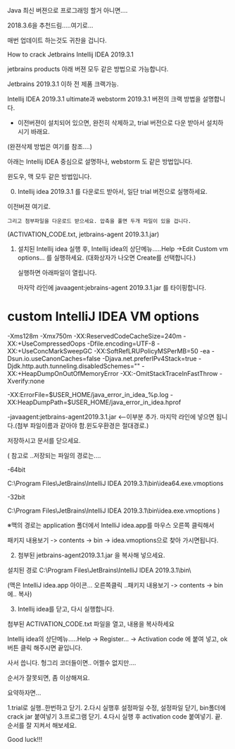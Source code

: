 Java 최신 버젼으로 프로그래밍 할거 아니면....

2018.3.6을 추천드림.....여기로...

매번 업데이트 하는것도 귀찬을 겁니다.







How to crack Jetbrains Intellij IDEA 2019.3.1






jetbrains products 아래 버젼 모두 같은 방법으로 가능합니다.

Jetbrains 2019.3.1 이하 전 제품 크랙가능.


Intellij IDEA 2019.3.1 ultimate과 webstorm 2019.3.1 버젼의 크랙 방법을 설명합니다.





- 이전버젼이 설치되어 있으면, 완전히 삭제하고, trial 버전으로 다운 받아서 설치하시기 바래요.

(완젼삭제 방법은 여기를 참조....)



아래는 Intellij IDEA 중심으로 설명하나, webstorm 도 같은 방법입니다.

윈도우, 맥 모두 같은 방법입니다.





0. Intellij idea 2019.3.1 를 다운로드 받아서, 일단 trial 버전으로 실행하세요.

이전버젼 여기로.

    그리고 첨부파일을 다운로드 받으세요. 압축을 풀면 두개 파일이 있을 겁니다.

   (ACTIVATION_CODE.txt, jetbrains-agent 2019.3.1.jar)




1. 설치된 Intellij idea 실행 후, Intellij idea의 상단메뉴.....Help ->Edit Custom vm options... 를 실행하세요. (대화상자가 나오면 Create를 선택합니다.)

    실행하면 아래파일이 열립니다.

    마자막 라인에 javaagent:jebrains-agent 2019.3.1.jar 를 타이핑합니다.





# custom IntelliJ IDEA VM options

-Xms128m
-Xmx750m
-XX:ReservedCodeCacheSize=240m
-XX:+UseCompressedOops
-Dfile.encoding=UTF-8
-XX:+UseConcMarkSweepGC
-XX:SoftRefLRUPolicyMSPerMB=50
-ea
-Dsun.io.useCanonCaches=false
-Djava.net.preferIPv4Stack=true
-Djdk.http.auth.tunneling.disabledSchemes=""
-XX:+HeapDumpOnOutOfMemoryError
-XX:-OmitStackTraceInFastThrow
-Xverify:none

-XX:ErrorFile=$USER_HOME/java_error_in_idea_%p.log
-XX:HeapDumpPath=$USER_HOME/java_error_in_idea.hprof

-javaagent:jetbrains-agent2019.3.1.jar  <--이부분 추가. 마지막 라인에 넣으면 됩니다.(첨부 파일이름과 같아야 함.윈도우환경은 절대경로.)

저장하시고 문서를 닫으세요.



( 참고로 ..저장되는 파일의 경로는....

-64bit

C:\Program Files\JetBrains\IntelliJ IDEA 2019.3.1\bin\idea64.exe.vmoptions

-32bit

C:\Program Files\JetBrains\IntelliJ IDEA 2019.3.1\bin\idea.exe.vmoptions )


※맥의 경로는 application 폴더에서 IntelliJ idea.app를 마우스 오른쪽 클릭해서

  패키지 내용보기 -> contents -> bin -> idea.vmoptions으로 찾아 가시면됩니다.







2. 첨부된 jetbrains-agent2019.3.1.jar 을 복사해 넣으세요.

설치된 경로  C:\Program Files\JetBrains\IntelliJ IDEA 2019.3.1\bin\

 (맥은 IntelliJ idea.app 아이콘... 오른쪽클릭 ..패키지 내용보기 -> contents -> bin 에.. 복사)




3. Intellij idea를 닫고, 다시 실행합니다.

첨부된   ACTIVATION_CODE.txt 파일을 열고, 내용을 복사하세요

Intellij idea의 상단메뉴.....Help -> Register... -> Activation code 에 붙여 넣고, ok 버튼 클릭 해주시면 끝입니다.



사서 씁니다. 헝그리 코더들이면.. 어쩔수 없지만....



순서가 잘못되면, 좀 이상해져요.

요약하자면...

1.trial로 실행..한번하고 닫기.
2.다시 실행후 설정파일 수정, 설정파일 닫기, bin폴더에 crack jar 붙여넣기
3.프로그램 닫기.
4.다시 실행 후 activation code 붙여넣기. 끝.
순서를 잘 지켜서 해보세요.



Good luck!!!
